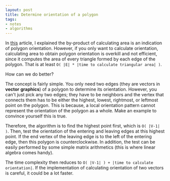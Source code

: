 ```yaml
---
layout: post
title: Determine orientation of a polygon
tags: 
- notes
- algorithms
---
```


In [this](http://keenhenry.me/polygon-area-algorithm/) article, I explained the by-product of calculating area is
an indication of polygon orientation. However, if you only want to calculate orientation, calculating area to obtain
polygon orientation is overkill and not efficient, since it computes the area of every triangle formed by each edge 
of the polygon. That is at least `O( |E| * |time to calculate triangular area| )`.

How can we do better?

The concept is fairly simple. You only need two edges (they are vectors in __vector__ __graphics__) of a polygon to 
determine its orientation. However, you can't just pick any two edges; they have to be neighbors and the vertex that
connects them has to be either the highest, lowest, rightmost, or leftmost point on the polygon. This is because, a
local orientation pattern cannot represent the orientation of the polygon as a whole. Make an example to convince
yourself this is true.

Therefore, the algorithm is to find the highest point first, which is `O( |V-1| )`. Then, test the orientation of the
entering and leaving edges at this highest point. If the end vertex of the leaving edge is to the left of the entering
edge, then this polygon is counterclockwise. In addition, the test can be easily performed by some simple matrix arithmetics
(this is where linear algebra comes handy). 

The time complexity then reduces to `O( |V-1| ) + |time to calculate orientation|`. If the implementation of calculating 
orientation of two vectors is careful, it could be a lot faster.
